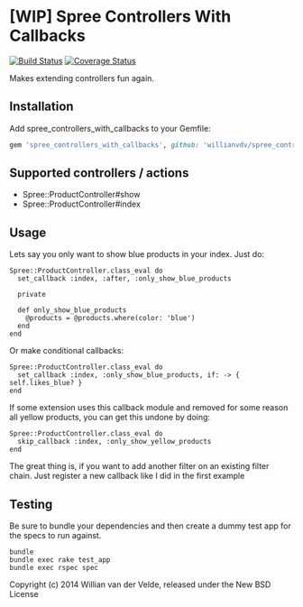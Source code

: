 [WIP] Spree Controllers With Callbacks
======================================

[![Build Status](https://travis-ci.org/Willianvdv/spree_controllers_with_callbacks.svg)](https://travis-ci.org/Willianvdv/spree_controllers_with_callbacks)
[![Coverage Status](https://coveralls.io/repos/Willianvdv/spree_controllers_with_callbacks/badge.png)](https://coveralls.io/r/Willianvdv/spree_controllers_with_callbacks)

Makes extending controllers fun again.

Installation
------------

Add spree_controllers_with_callbacks to your Gemfile:

```ruby
gem 'spree_controllers_with_callbacks', github: 'willianvdv/spree_controllers_with_callbacks'
```

Supported controllers / actions
-------------------------------

- Spree::ProductController#show
- Spree::ProductController#index



Usage
-----

Lets say you only want to show blue products in your index. Just do:

```
Spree::ProductController.class_eval do
  set_callback :index, :after, :only_show_blue_products

  private

  def only_show_blue_products
    @products = @products.where(color: 'blue')
  end
end

```
Or make conditional callbacks:
```
Spree::ProductController.class_eval do
  set_callback :index, :only_show_blue_products, if: -> { self.likes_blue? }
end
```

If some extension uses this callback module and removed for some reason all
yellow products, you can get this undone by doing:
```
Spree::ProductController.class_eval do
  skip_callback :index, :only_show_yellow_products
end
```

The great thing is, if you want to add another filter on an existing filter chain.
Just register a new callback like I did in the first example


Testing
-------

Be sure to bundle your dependencies and then create a dummy test app for the specs to run against.

```shell
bundle
bundle exec rake test_app
bundle exec rspec spec
```

Copyright (c) 2014 Willian van der Velde, released under the New BSD License

